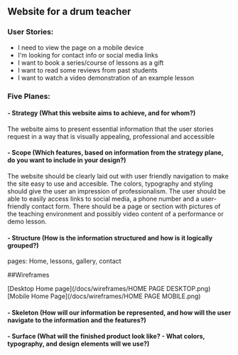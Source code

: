 ## Website for a drum teacher

### User Stories:
- I need to view the page on a mobile device
- I'm looking for contact info or social media links
- I want to book a series/course of lessons as a gift
- I want to read some reviews from past students
- I want to watch a video demonstration of an example lesson

### Five Planes:

#### - Strategy (What this website aims to achieve, and for whom?)
The website aims to present essential information that the user stories request in a way that is visually appealing, professional and accessible



#### - Scope (Which features, based on information from the strategy plane, do you want to include in your design?)
The website should be clearly laid out with user friendly navigation to make the site easy to use and accesible. The colors, typography and styling should give the user an impression of professionalism. The user should be able to easily access links to social media, a phone number and a user-friendly contact form. There should be a page or section with pictures of the teaching environment and possibly video content of a performance or demo lesson.



#### - Structure (How is the information structured and how is it logically grouped?)
pages: Home, lessons, gallery, contact

##Wireframes

[Desktop Home page](/docs/wireframes/HOME PAGE DESKTOP.png)
[Mobile Home Page](/docs/wireframes/HOME PAGE MOBILE.png)




#### - Skeleton (How will our information be represented, and how will the user navigate to the information and the features?)




#### - Surface (What will the finished product look like? - What colors, typography, and design elements will we use?)